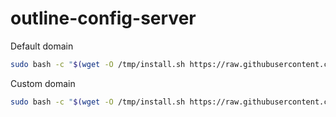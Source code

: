 # outline-config-server

Default domain
```bash
sudo bash -c "$(wget -O /tmp/install.sh https://raw.githubusercontent.com/hamidmayeli/outline-config-server/main/install.sh && chmod +x /tmp/install.sh)" && sudo /tmp/install.sh
```

Custom domain
```bash
sudo bash -c "$(wget -O /tmp/install.sh https://raw.githubusercontent.com/hamidmayeli/outline-config-server/main/install.sh && chmod +x /tmp/install.sh)" && sudo /tmp/install.sh --host yourdomain.com
```
